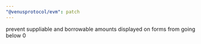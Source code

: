 ```yaml
---
"@venusprotocol/evm": patch
---
```


prevent suppliable and borrowable amounts displayed on forms from going below 0
